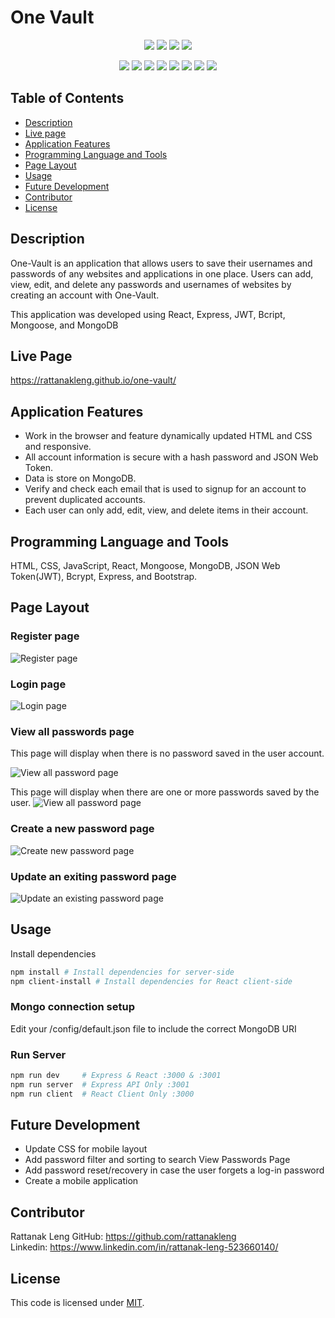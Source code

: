 # One Vault

<p align="center">
    <img src="https://img.shields.io/github/repo-size/rattanakleng/one-vault" />
    <img src="https://img.shields.io/github/issues/rattanakleng/one-vault" />
    <img src="https://img.shields.io/github/last-commit/rattanakleng/one-vault" />
    <img src="https://img.shields.io/badge/License-MIT-yellow.svg" />
</p>

<p align="center">
   <img src="https://img.shields.io/badge/-React-blue" >
   <img src="https://img.shields.io/badge/-Javascript-red" />
   <img src="https://img.shields.io/badge/-Node.js-yellow" />
    <img src="https://img.shields.io/badge/-Mongoose-violet" />
    <img src="https://img.shields.io/badge/-MongoDB-green" />
    <img src="https://img.shields.io/badge/-JWT-teal" /> 
    <img src="https://img.shields.io/badge/-Bcrypt-gray" /> 
   <img src="https://img.shields.io/badge/-Bootstrap-indigo" />
</p>

## Table of Contents
- [Description](#description)
- [Live page](#Live-Page)
- [Application Features](#Application-Features)
- [Programming Language and Tools](#Programming-Language-and-Tools)
- [Page Layout](#Page-Layout)
- [Usage](#Usage)
- [Future Development](#Future-Development)
- [Contributor](#Contributor)
- [License](#License)


## Description

One-Vault is an application that allows users to save their usernames and passwords of any websites and applications in one place. Users can add, view, edit, and delete any passwords and usernames of websites by creating an account with One-Vault. 
 
This application was developed using React, Express, JWT, Bcript, Mongoose, and MongoDB

## Live Page

https://rattanakleng.github.io/one-vault/

## Application Features

- Work in the browser and feature dynamically updated HTML and CSS and responsive.
- All account information is secure with a hash password and JSON Web Token.
- Data is store on MongoDB.
- Verify and check each email that is used to signup for an account to prevent duplicated accounts.
- Each user can only add, edit, view, and delete items in their account.

## Programming Language and Tools

HTML, CSS, JavaScript, React, Mongoose, MongoDB, JSON Web Token(JWT), Bcrypt, Express, and Bootstrap.

## Page Layout

### Register page

![Register page](https://user-images.githubusercontent.com/29310963/115632017-c0abca00-a2bb-11eb-940a-d86591d55ff9.jpg)

### Login page

![Login page](https://user-images.githubusercontent.com/29310963/115632058-d28d6d00-a2bb-11eb-9920-1d25f957e6d3.jpg)

### View all passwords page
This page will display when there is no password saved in the user account.

![View all password page](https://user-images.githubusercontent.com/29310963/115632126-ef29a500-a2bb-11eb-8ba8-a359b7a73be2.jpg)

This page will display when there are one or more passwords saved by the user.
![View all password page](https://user-images.githubusercontent.com/29310963/115632424-87278e80-a2bc-11eb-8861-b4bd7726b1cf.jpg)

### Create a new password page

![Create new password page](https://user-images.githubusercontent.com/29310963/115632555-d8378280-a2bc-11eb-8ad1-ea6a567561e3.jpg)

### Update an exiting password page

![Update an existing password page](https://user-images.githubusercontent.com/29310963/115634105-c7d3d780-a2bd-11eb-9c56-5fa2f24bb312.jpg)


## Usage

Install dependencies

```bash
npm install # Install dependencies for server-side
npm client-install # Install dependencies for React client-side
```

### Mongo connection setup

Edit your /config/default.json file to include the correct MongoDB URI

### Run Server

```bash
npm run dev     # Express & React :3000 & :3001
npm run server  # Express API Only :3001
npm run client  # React Client Only :3000
```
## Future Development

- Update CSS for mobile layout
- Add password filter and sorting to search View Passwords Page
- Add password reset/recovery in case the user forgets a log-in password
- Create a mobile application

## Contributor
Rattanak Leng 
GitHub: https://github.com/rattanakleng </br>
Linkedin: https://www.linkedin.com/in/rattanak-leng-523660140/

## License
This code is licensed under [MIT](https://opensource.org/licenses/MIT”).
